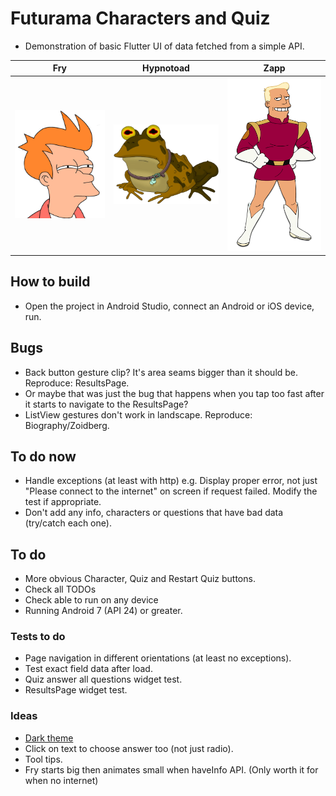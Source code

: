 # Futurama Characters and Quiz

- Demonstration of basic Flutter UI of data fetched from a simple API.

| Fry  | Hypnotoad | Zapp |
| ------------- | ------------- | ------------- |
| <img src="https://github.com/paulsump/futurama_quiz/blob/5cb265aac059b56153f73e9c09201f0418134a24/images/fry.png" width="248"> | <img src="https://github.com/paulsump/futurama_quiz/blob/5cb265aac059b56153f73e9c09201f0418134a24/images/hypnotoad.png" width="248"> | <img src="https://github.com/paulsump/futurama_quiz/blob/5cb265aac059b56153f73e9c09201f0418134a24/images/zapp.png" width="248"> |

## How to build

- Open the project in Android Studio, connect an Android or iOS device, run.

## Bugs

- Back button gesture clip? It's area seams bigger than it should be. Reproduce: ResultsPage.
- Or maybe that was just the bug that happens when you tap too fast after it starts to navigate to
  the ResultsPage?
- ListView gestures don't work in landscape. Reproduce: Biography/Zoidberg.

## To do now

- Handle exceptions (at least with http) e.g. Display proper error, not just "Please connect to the
  internet" on screen if request failed. Modify the test if appropriate.
- Don't add any info, characters or questions that have bad data (try/catch each one).

## To do

- More obvious Character, Quiz and Restart Quiz buttons.
- Check all TODOs
- Check able to run on any device
- Running Android 7 (API 24) or greater.

### Tests to do

- Page navigation in different orientations (at least no exceptions).
- Test exact field data after load.
- Quiz answer all questions widget test.
- ResultsPage widget test.

### Ideas

- [Dark theme](https://stackoverflow.com/questions/56304215/how-to-check-if-dark-mode-is-enabled-on-ios-android-using-flutter)
- Click on text to choose answer too (not just radio).
- Tool tips.
- Fry starts big then animates small when haveInfo API. (Only worth it for when no internet)
